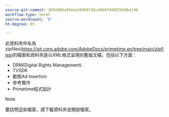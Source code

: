 ```yaml
---
source-git-commit: 1093480a994ee30969f3bca9b9740097bb9b41d0
workflow-type: tm+mt
source-wordcount: '0'
ht-degree: 0%

---
```

此資料夾中名為zipfiles(https://git.corp.adobe.com/AdobeDocs/primetime.en/tree/main/zipfiles)的檔案和資料夾是以XML格式呈現的舊版文檔，包括以下方面：
* DRM(Digital Rights Management)
* TVSDK
* 動態Ad Insertion
* 參考實作
* Primetime程式設計
>[!NOTE]
>要訪問這些檔案，請下載資料夾並開啟檔案。
